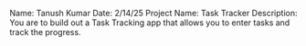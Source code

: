 Name: Tanush Kumar
Date: 2/14/25
Project Name: Task Tracker
Description:  You are to build out a Task Tracking app that allows you to enter tasks and track the progress.
